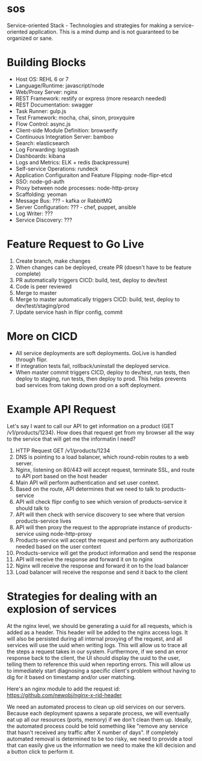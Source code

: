 sos
===

Service-oriented Stack - Technologies and strategies for making a service-oriented application.  This is a mind dump and is not guaranteed to be organized or sane.

# Building Blocks

* Host OS: REHL 6 or 7
* Language/Runtime: javascript/node
* Web/Proxy Server: nginx
* REST Framework: restify or express (more research needed)
* REST Documentation: swagger
* Task Runner: gulp.js
* Test Framework: mocha, chai, sinon, proxyquire
* Flow Control: async.js
* Client-side Module Definition: browserify
* Continuous Integration Server: bamboo
* Search: elasticsearch
* Log Forwarding: logstash
* Dashboards: kibana
* Logs and Metrics: ELK + redis (backpressure)
* Self-service Operations: rundeck
* Application Configuraiton and Feature Flipping: node-flipr-etcd
* SSO: node-gd-auth
* Proxy between node processes: node-http-proxy
* Scaffolding: yeoman
* Message Bus: ??? - kafka or RabbitMQ
* Server Configuration: ??? - chef, puppet, ansible
* Log Writer: ???
* Service Discovery: ???

# Feature Request to Go Live
1. Create branch, make changes
2. When changes can be deployed, create PR (doesn't have to be feature complete)
3. PR automatically triggers CICD: build, test, deploy to dev/test
4. Code is peer reviewed
5. Merge to master
6. Merge to master automatically triggers CICD: build, test, deploy to dev/test/staging/prod
7. Update service hash in flipr config, commit

# More on CICD
* All service deployments are soft deployments.  GoLive is handled through flipr.
* If integration tests fail, rollback/uninstall the deployed service.
* When master commit triggers CICD, deploy to dev/test, run tests, then deploy to staging, run tests, then deploy to prod.  This helps prevents bad services from taking down prod on a soft deployment.

# Example API Request
Let's say I want to call our API to get information on a product (GET /v1/products/1234).  How does that request get from my browser all the way to the service that will get me the informatin I need?

1. HTTP Request GET /v1/products/1234
2. DNS is pointing to a load balancer, which round-robin routes to a web server.
3. Nginx, listening on 80/443 will accept request, terminate SSL, and route to API port based on the host header
4. Main API will perform authentication and set user context.
5. Based on the route, API determines that we need to talk to products-service
6. API will check flipr config to see which version of products-service it should talk to
7. API will then check with service discovery to see where that version products-service lives
8. API will then proxy the request to the appropriate instance of products-service using node-http-proxy
9. Products-service will accept the request and perform any authorization needed based on the user context
10. Products-service will get the product information and send the response
11. API will receive the response and forward it on to nginx
12. Nginx will receive the response and forward it on to the load balancer
13. Load balancer will receive the response and send it back to the client

# Strategies for dealing with an explosion of services
At the nginx level, we should be generating a uuid for all requests, which is added as a header.  This header will be added to the nginx access logs.  It will also be persisted during all internal proxying of the request, and all services will use the uuid when writing logs.  This will allow us to trace all the steps a request takes in our system.  Furthermore, if we send an error response back to the client, the UI should display the uuid to the user, telling them to reference this uuid when reporting errors.  This will allow us to immediately start diagnosing a specific client's problem without having to dig for it based on timestamp and/or user matching.

Here's an nginx module to add the request id: https://github.com/newobj/nginx-x-rid-header

We need an automated process to clean up old services on our servers.  Because each deployment spawns a separate process, we will eventually eat up all our resources (ports, memory) if we don't clean them up.  Ideally, the automated process could be told something like "remove any service that hasn't received any traffic after X number of days".  If completely automated removal is determined to be too risky, we need to provide a tool that can easily give us the information we need to make the kill decision and a button click to perform it.
